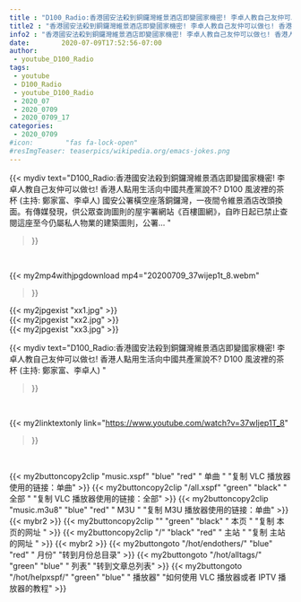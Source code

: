 ```yaml
---
title : "D100_Radio:香港國安法殺到銅鑼灣維景酒店即變國家機密! 李卓人教自己友仲可以做乜! 香港人點用生活向中國共產黨說不? D100 風波裡的茶杯 (主持: 鄭家富、李卓人) "
title2 : "香港國安法殺到銅鑼灣維景酒店即變國家機密! 李卓人教自己友仲可以做乜! 香港人點用生活向中國共產黨說不? D100 風波裡的茶杯 (主持: 鄭家富、李卓人) "
info2 : "香港國安法殺到銅鑼灣維景酒店即變國家機密! 李卓人教自己友仲可以做乜! 香港人點用生活向中國共產黨說不? D100 風波裡的茶杯 (主持: 鄭家富、李卓人) 國安公署橫空座落銅鑼灣，一夜間令維景酒店改頭換面。有傳媒發現，供公眾查詢圖則的屋宇署網站《百樓圖網》，自昨日起已禁止查閱這座至今仍屬私人物業的建築圖則，公署... "
date:        2020-07-09T17:52:56-07:00
author:
 - youtube_D100_Radio
tags:
 - youtube
 - D100_Radio
 - youtube_D100_Radio
 - 2020_07
 - 2020_0709
 - 2020_0709_17
categories:
 - 2020_0709
#icon:        "fas fa-lock-open"
#resImgTeaser: teaserpics/wikipedia.org/emacs-jokes.png
---
```


{{< mydiv text="D100_Radio:香港國安法殺到銅鑼灣維景酒店即變國家機密! 李卓人教自己友仲可以做乜! 香港人點用生活向中國共產黨說不? D100 風波裡的茶杯 (主持: 鄭家富、李卓人) 國安公署橫空座落銅鑼灣，一夜間令維景酒店改頭換面。有傳媒發現，供公眾查詢圖則的屋宇署網站《百樓圖網》，自昨日起已禁止查閱這座至今仍屬私人物業的建築圖則，公署... "
>}}
<br>


{{< my2mp4withjpgdownload mp4="20200709_37wijep1t_8.webm"
>}}

{{< my2jpgexist "xx1.jpg" >}}<br>
{{< my2jpgexist "xx2.jpg" >}}<br>
{{< my2jpgexist "xx3.jpg" >}}<br>



{{< mydiv text="D100_Radio:香港國安法殺到銅鑼灣維景酒店即變國家機密! 李卓人教自己友仲可以做乜! 香港人點用生活向中國共產黨說不? D100 風波裡的茶杯 (主持: 鄭家富、李卓人) "
>}}
<br>

{{< my2linktextonly link="https://www.youtube.com/watch?v=37wIjep1T_8"
>}}


<br>

{{< my2buttoncopy2clip "music.xspf"        "blue"   "red"    " 单曲 "  "复制 VLC 播放器使用的链接：单曲" >}} {{< my2buttoncopy2clip "/all.xspf"         "green"  "black"  " 全部 "  "复制 VLC 播放器使用的链接：全部" >}} {{< my2buttoncopy2clip "music.m3u8"        "blue"   "red"    " M3U  "    "复制 M3U 播放器使用的链接：单曲" >}} {{< mybr2 >}} {{< my2buttoncopy2clip ""                  "green"  "black"  " 本页 "    "复制 本页的网址 " >}} {{< my2buttoncopy2clip "/"                 "black"  "red"    " 主站 "    "复制 主站的网址 " >}} {{< mybr2 >}} {{< my2buttongoto      "/hot/endothers/"   "blue"   "red"    " 月份"   "转到月份总目录" >}} {{< my2buttongoto      "/hot/alltags/"     "green"  "blue"   " 列表"   "转到文章总列表" >}} {{< my2buttongoto      "/hot/helpxspf/"    "green"  "blue"   " 播放器" "如何使用 VLC 播放器或者 IPTV 播放器的教程" >}} 
